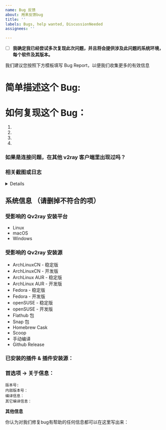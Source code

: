 ```yaml
---
name: Bug 反馈
about: 用来反馈bug
title: ''
labels: Bugs, help wanted, DiscussionNeeded
assignees: ''

---
```


- [ ] **我确定我已经尝试多次复现此次问题，并且将会提供涉及此问题的系统环境，每个软件及其版本。**

我们建议您按照下方模板填写 Bug Report，以便我们收集更多的有效信息

# 简单描述这个 Bug:



# 如何复现这个 Bug：

1. 
2. 
3. 
4. 

### 如果是连接问题，在其他 v2ray 客户端里出现过吗？ 



### 相关截图或日志

<details>

```
Qv2ray 日志：


```

</details>


## 系统信息 （请删掉不符合的项）

### 受影响的 Qv2ray 安装平台

- Linux
- macOS
- Windows

### 受影响的 Qv2ray 安装源

- ArchLinuxCN - 稳定版
- ArchLinuxCN - 开发版
- ArchLinux AUR - 稳定版
- ArchLinux AUR - 开发版
- Fedora - 稳定版
- Fedora - 开发版
- openSUSE - 稳定版
- openSUSE - 开发版
- Flathub 包
- Snap 包
- Homebrew Cask
- Scoop
- 手动编译
- Github Release

### 已安装的插件 & 插件安装源：


### 首选项 -> 关于信息：

```
版本号: 
内部版本号：
编译信息：
其它编译信息：
```

**其他信息**

你认为对我们修复bug有帮助的任何信息都可以在这里写出来：
